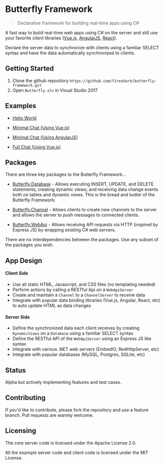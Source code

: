 # Butterfly Framework
> Declarative framework for building real-time apps using C#

A fast way to build real-time web apps using C# on the server and still use your favorite client libraries ([Vue.js](https://vuejs.org/), [AngularJS](https://angularjs.org/), [React](https://reactjs.org/)).  

Declare the server data to synchronize with clients using a familiar SELECT syntax and have the data automatically synchronized to clients.

## Getting Started

1. Clone the github repository `https://github.com/fireshark/butterfly-framework.git`
1. Open `Butterfly.sln` in Visual Studio 2017

## Examples

- [Hello World](http://examples.butterflyframework.io/examples/hello-world/index.html)

- [Minimal Chat (Using Vue.js)](http://examples.butterflyframework.io/examples/minimal-chat/index.vue.html)

- [Minimal Chat (Using AngularJS)](http://examples.butterflyframework.io/examples/minimal-chat/index.angular.html)

- [Full Chat (Using Vue.js)](http://examples.butterflyframework.io/examples/full-chat/index.vue.html)

## Packages

There are three key packages to the Butterfly Framework...

- [Butterfly.Database](https://firesharkstudios.github.io/Butterfly/Butterfly.Database) - Allows executing INSERT, UPDATE, and DELETE statements; creating dynamic views; and receiving data change events both on tables and dynamic views.  This is the bread and butter of the Butterfly Framework.
 
- [Butterfly.Channel](https://firesharkstudios.github.io/Butterfly/Butterfly.Channel) - Allows clients to create new channels to the server and allows the server to push messages to connected clients.

- [Butterfly.WebApi](https://firesharkstudios.github.io/Butterfly/Butterfly.WebApi) - Allows receiving API requests via HTTP (inspired by Express JS) by wrapping existing C# web servers.

There are no interdependencies between the packages. Use any subset of the packages you wish.

## App Design

#### Client Side
- Use all static HTML, Javascript, and CSS files (no templating needed)
- Perform actions by calling a RESTful Api on a `WebApiServer`
- Create and maintain a `Channel` to a `ChannelServer` to receive data
- Integrate with popular data binding libraries (Vue.js, Angular, React, etc) to auto update HTML as data changes

#### Server Side 
- Define the synchronized data each client receives by creating `DynamicViews` on a `Database` using a familiar SELECT syntax
- Define the RESTful API of the `WebApiServer` using an Express JS like syntax
- Integrate with various .NET web servers (EmbedIO, RedHttpServer, etc)
- Integrate with popular databases (MySQL, Postgres, SQLite, etc)

## Status

Alpha but actively implementing features and test cases.

## Contributing

If you'd like to contribute, please fork the repository and use a feature
branch. Pull requests are warmly welcome.

## Licensing

The core server code is licensed under the Apache License 2.0.  

All the example server code and client code is licensed under the MIT License.

